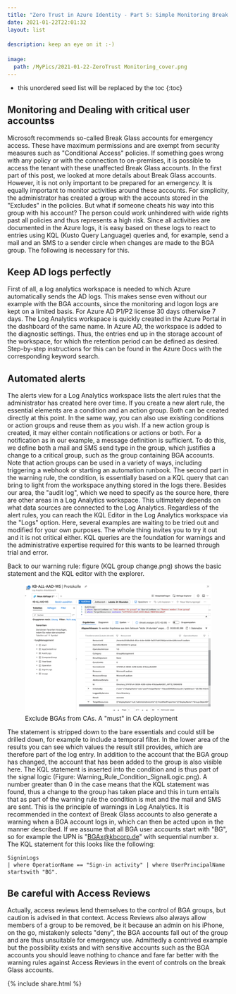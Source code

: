 ```yaml
---
title: "Zero Trust in Azure Identity - Part 5: Simple Monitoring Break Glass Accounts"
date: 2021-01-22T22:01:32
layout: list

description: keep an eye on it :-)

image:
  path: /MyPics/2021-01-22-ZeroTrust Monitoring_cover.png
---
```


* this unordered seed list will be replaced by the toc
{:toc}

## Monitoring and Dealing with critical user accountss


Microsoft recommends so-called Break Glass accounts for emergency access. These have maximum permissions and are exempt from security measures such as "Conditional Access" policies. If something goes wrong with any policy or with the connection to on-premises, it is possible to access the tenant with these unaffected Break Glass accounts. In the first part of this post, we looked at more details about Break Glass accounts.
However, it is not only important to be prepared for an emergency. It is equally important to monitor activities around these accounts. For simplicity, the administrator has created a group with the accounts stored in the "Excludes" in the policies. But what if someone cheats his way into this group with his account? The person could work unhindered with wide rights past all policies and thus represents a high risk. Since all activities are documented in the Azure logs, it is easy based on these logs to react to entries using KQL (Kusto Query Language) queries and, for example, send a mail and an SMS to a sender circle when changes are made to the BGA group. The following is necessary for this.

## Keep AD logs perfectly

First of all, a log analytics workspace is needed to which Azure automatically sends the AD logs. This makes sense even without our example with the BGA accounts, since the monitoring and logon logs are kept on a limited basis. For Azure AD P1/P2 license 30 days otherwise 7 days.
The Log Analytics workspace is quickly created in the Azure Portal in the dashboard of the same name. In Azure AD, the workspace is added to the diagnostic settings. Thus, the entries end up in the storage account of the workspace, for which the retention period can be defined as desired. Step-by-step instructions for this can be found in the Azure Docs with the corresponding keyword search.

## Automated alerts

The alerts view for a Log Analytics workspace lists the alert rules that the administrator has created here over time. If you create a new alert rule, the essential elements are a condition and an action group. Both can be created directly at this point. In the same way, you can also use existing conditions or action groups and reuse them as you wish.
If a new action group is created, it may either contain notifications or actions or both. For a notification as in our example, a message definition is sufficient. To do this, we define both a mail and SMS send type in the group, which justifies a change to a critical group, such as the group containing BGA accounts. Note that action groups can be used in a variety of ways, including triggering a webhook or starting an automation runbook.
The second part in the warning rule, the condition, is essentially based on a KQL query that can bring to light from the workspace anything stored in the logs there. Besides our area, the "audit log", which we need to specify as the source here, there are other areas in a Log Analytics workspace. This ultimately depends on what data sources are connected to the Log Analytics.
Regardless of the alert rules, you can reach the KQL Editor in the Log Analytics workspace via the "Logs" option. Here, several examples are waiting to be tried out and modified for your own purposes. The whole thing invites you to try it out and it is not critical either. KQL queries are the foundation for warnings and the administrative expertise required for this wants to be learned through trial and error.

Back to our warning rule: figure (KQL group change.png) shows the basic statement and the KQL editor with the explorer.

<figure class="medium">
  <a href="/MyPics/2021-01-22-ZeroTrust Monitoring_I.png"><img src="/MyPics/2021-01-22-ZeroTrust Monitoring_I.png"></a>
  <figcaption>Exclude BGAs from CAs. A "must" in CA deployment</figcaption>
</figure>

The statement is stripped down to the bare essentials and could still be drilled down, for example to include a temporal filter. In the lower area of the results you can see which values the result still provides, which are therefore part of the log entry. In addition to the account that the BGA group has changed, the account that has been added to the group is also visible here.
The KQL statement is inserted into the condition and is thus part of the signal logic (Figure: Warning_Rule_Condition_SignalLogic.png). A number greater than 0 in the case means that the KQL statement was found, thus a change to the group has taken place and this in turn entails that as part of the warning rule the condition is met and the mail and SMS are sent. This is the principle of warnings in Log Analytics. It is recommended in the context of Break Glass accounts to also generate a warning when a BGA account logs in, which can then be acted upon in the manner described. If we assume that all BGA user accounts start with "BG", so for example the UPN is "BGAx@kbcorp.de" with sequential number x. The KQL statement for this looks like the following:

```posh
SigninLogs
| where OperationName == "Sign-in activity" | where UserPrincipalName startswith "BG". 
```

## Be careful with Access Reviews  

Actually, access reviews lend themselves to the control of BGA groups, but caution is advised in that context. Access Reviews also always allow members of a group to be removed, be it because an admin on his iPhone, on the go, mistakenly selects "deny", the BGA accounts fall out of the group and are thus unsuitable for emergency use. Admittedly a contrived example but the possibility exists and with sensitive accounts such as the BGA accounts you should leave nothing to chance and fare far better with the warning rules against Access Reviews in the event of controls on the break Glass accounts.

{% include  share.html %}